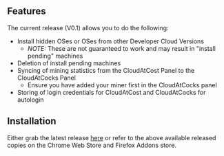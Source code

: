 ## Features
The current release (V0.1) allows you to do the following:
- Install hidden OSes or OSes from other Developer Cloud Versions
    - *NOTE:* These are not guaranteed to work and may result in "install pending" machines
- Deletion of install pending machines
- Syncing of mining statistics from the CloudAtCost Panel to the CloudAtCocks Panel
    - Ensure you have added your miner first in the CloudAtCocks panel
- Storing of login credentials for CloudAtCost and CloudAtCocks for autologin

## Installation
Either grab the latest release [here](https://github.com/zack-hable/CaC-Panel-Extension/releases/latest) or refer to the above available released copies on the Chrome Web Store and Firefox Addons store.
